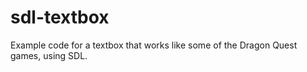 # sdl-textbox
Example code for a textbox that works like some of the Dragon Quest games, using SDL.
